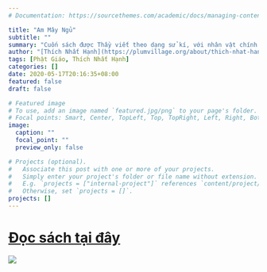 ```yaml
---
# Documentation: https://sourcethemes.com/academic/docs/managing-content/

title: "Am Mây Ngủ"
subtitle: ""
summary: "Cuốn sách được Thầy viết theo dạng sử kí, với nhân vật chính là công chúa Huyền Trân của nước Đại Việt thời Trần. Công chúa Huyền Trân được vua cha là Trúc Lâm Đại Sĩ hứa gả cho vua nước chiêm. Trải qua một cuộc hôn nhân với tình yêu chân thực và sóng gió sau khi vua nước chiêm đột ngột mất và được thiền sư Trúc Lâm Đại sĩ chỉ bảo, công chúa đã qui y trốn Phật và lấy hiệu là Ni sư Hương Tràm. Thầy Hạnh viết cuốn này với giọng kể mượt mà qua từng câu chữ, được lồng với những triết lý từ đơn giản đến xâu xa mà công chúa đã tự giác ngộ thấy."
author: "[Thích Nhất Hạnh](https://plumvillage.org/about/thich-nhat-hanh/)"
tags: [Phật Giáo, Thích Nhất Hạnh]
categories: []
date: 2020-05-17T20:16:35+08:00
featured: false
draft: false

# Featured image
# To use, add an image named `featured.jpg/png` to your page's folder.
# Focal points: Smart, Center, TopLeft, Top, TopRight, Left, Right, BottomLeft, Bottom, BottomRight.
image:
  caption: ""
  focal_point: ""
  preview_only: false

# Projects (optional).
#   Associate this post with one or more of your projects.
#   Simply enter your project's folder or file name without extension.
#   E.g. `projects = ["internal-project"]` references `content/project/deep-learning/index.md`.
#   Otherwise, set `projects = []`.
projects: []
---
```

# [Đọc sách tại đây](/book/ammayngu/index.html)

![](/book/ammayngu/visuals/cover.jpg)
